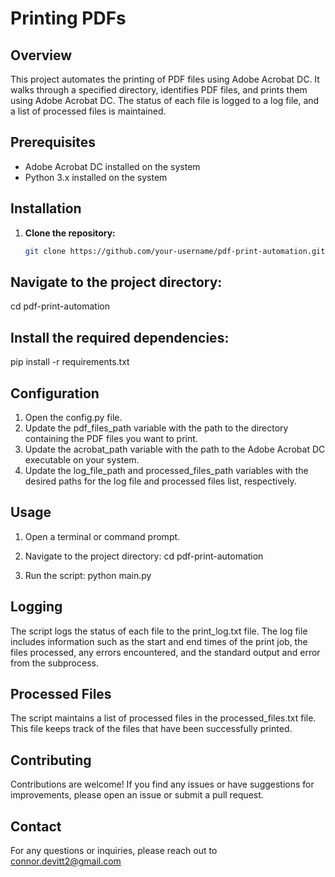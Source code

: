 # Printing PDFs

## Overview

This project automates the printing of PDF files using Adobe Acrobat DC. It walks through a specified directory, identifies PDF files, and prints them using Adobe Acrobat DC. The status of each file is logged to a log file, and a list of processed files is maintained.

## Prerequisites

- Adobe Acrobat DC installed on the system
- Python 3.x installed on the system

## Installation

1. **Clone the repository:**
   ```bash
   git clone https://github.com/your-username/pdf-print-automation.git
   ```

## Navigate to the project directory:

cd pdf-print-automation

## Install the required dependencies:

pip install -r requirements.txt

## Configuration

1. Open the config.py file.
2. Update the pdf_files_path variable with the path to the directory containing the PDF files you want to print.
3. Update the acrobat_path variable with the path to the Adobe Acrobat DC executable on your system.
4. Update the log_file_path and processed_files_path variables with the desired paths for the log file and processed files list, respectively.

## Usage

1. Open a terminal or command prompt.
2. Navigate to the project directory:
   cd pdf-print-automation

3. Run the script:
   python main.py

## Logging

The script logs the status of each file to the print_log.txt file. The log file includes information such as the start and end times of the print job, the files processed, any errors encountered, and the standard output and error from the subprocess.

## Processed Files

The script maintains a list of processed files in the processed_files.txt file. This file keeps track of the files that have been successfully printed.

## Contributing

Contributions are welcome! If you find any issues or have suggestions for improvements, please open an issue or submit a pull request.

## Contact

For any questions or inquiries, please reach out to connor.devitt2@gmail.com
